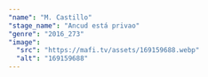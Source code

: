 ```yaml
---
"name": "M. Castillo"
"stage_name": "Ancud está privao"
"genre": "2016_273"
"image":
  "src": "https://mafi.tv/assets/169159688.webp"
  "alt": "169159688"
---
```


